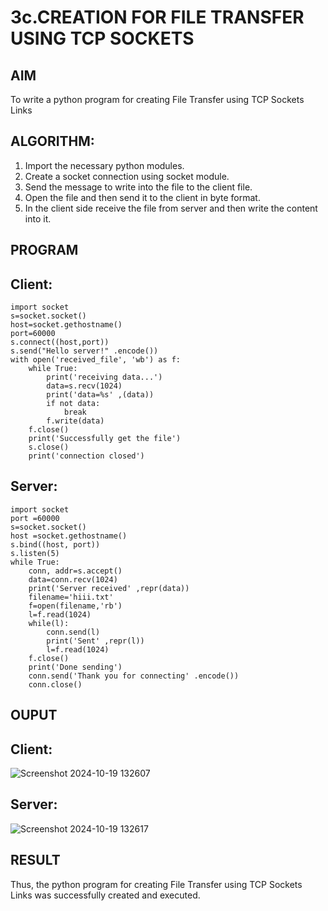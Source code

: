 # 3c.CREATION FOR FILE TRANSFER USING TCP SOCKETS
## AIM
To write a python program for creating File Transfer using TCP Sockets Links
## ALGORITHM:
1. Import the necessary python modules.
2. Create a socket connection using socket module.
3. Send the message to write into the file to the client file.
4. Open the file and then send it to the client in byte format.
5. In the client side receive the file from server and then write the content into it.
## PROGRAM
## Client:
```
import socket
s=socket.socket()
host=socket.gethostname()
port=60000
s.connect((host,port))
s.send("Hello server!" .encode())
with open('received_file', 'wb') as f:
    while True:
        print('receiving data...')
        data=s.recv(1024)
        print('data=%s' ,(data))
        if not data:
            break
        f.write(data)
    f.close()
    print('Successfully get the file')
    s.close()
    print('connection closed')
```
## Server:
```
import socket
port =60000
s=socket.socket()
host =socket.gethostname()
s.bind((host, port))
s.listen(5)
while True:
    conn, addr=s.accept()
    data=conn.recv(1024)
    print('Server received' ,repr(data))
    filename='hiii.txt'
    f=open(filename,'rb')
    l=f.read(1024)
    while(l):
        conn.send(l)
        print('Sent' ,repr(l))
        l=f.read(1024)
    f.close()
    print('Done sending')
    conn.send('Thank you for connecting' .encode())
    conn.close()
```
## OUPUT
## Client:
![Screenshot 2024-10-19 132607](https://github.com/user-attachments/assets/032cd38d-9a7e-4d9a-8cb6-f72bb4c4ee22)

## Server:
![Screenshot 2024-10-19 132617](https://github.com/user-attachments/assets/081e806f-d07a-4a7a-b48b-ca60dc0062d3)

## RESULT
Thus, the python program for creating File Transfer using TCP Sockets Links was 
successfully created and executed.
